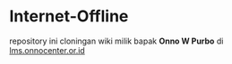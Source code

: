 # Internet-Offline
repository ini cloningan wiki milik bapak <b>Onno W Purbo</b> di [lms.onnocenter.or.id](https://lms.onnocenter.or.id/wiki/index.php/Internet_offline)
